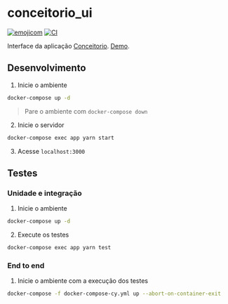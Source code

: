 # conceitorio_ui

[![emojicom](https://img.shields.io/badge/emojicom-%F0%9F%90%9B%20%F0%9F%86%95%20%F0%9F%92%AF%20%F0%9F%91%AE%20%F0%9F%86%98%20%F0%9F%92%A4-%23fff)](http://neni.dev/emojicom) [![CI](https://github.com/nenitf/conceitorio_ui/actions/workflows/ci.yml/badge.svg)](https://github.com/nenitf/conceitorio_ui/actions/workflows/ci.yml)

Interface da aplicação [Conceitorio](https://github.com/nenitf/conceitorio). [Demo](http://neni.dev/conceitorio_ui).

## Desenvolvimento

1. Inicie o ambiente 

```sh
docker-compose up -d
```

> Pare o ambiente com ``docker-compose down``

2. Inicie o servidor

```sh
docker-compose exec app yarn start
```

3. Acesse `localhost:3000`

## Testes

### Unidade e integração

1. Inicie o ambiente 

```sh
docker-compose up -d
```

2. Execute os testes

```sh
docker-compose exec app yarn test
```

### End to end

1. Inicie o ambiente com a execução dos testes

```sh
docker-compose -f docker-compose-cy.yml up --abort-on-container-exit
```
